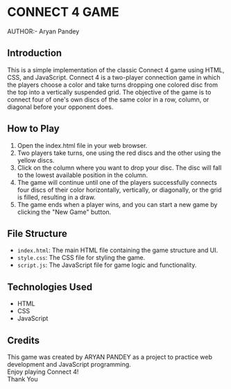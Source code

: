# CONNECT 4 GAME
AUTHOR:- Aryan Pandey 

## Introduction
This is a simple implementation of the classic Connect 4 game using HTML, CSS, and JavaScript. Connect 4 is a two-player connection game in which the players choose a color and take turns dropping one colored disc from the top into a vertically suspended grid. The objective of the game is to connect four of one's own discs of the same color in a row, column, or diagonal before your opponent does.

## How to Play
1) Open the index.html file in your web browser.
2) Two players take turns, one using the red discs and the other using the yellow discs.
3) Click on the column where you want to drop your disc. The disc will fall to the lowest available position in the column.
4) The game will continue until one of the players successfully connects four discs of their color horizontally, vertically, or diagonally, or the grid is filled, resulting in a draw.
5) The game ends when a player wins, and you can start a new game by clicking the "New Game" button.


## File Structure

- `index.html`: The main HTML file containing the game structure and UI.
- `style.css`: The CSS file for styling the game.
- `script.js`: The JavaScript file for game logic and functionality.

## Technologies Used

- HTML
- CSS
- JavaScript

## Credits

This game was created by ARYAN PANDEY as a project to practice web development and JavaScript programming.<br>
Enjoy playing Connect 4!<br>
Thank You